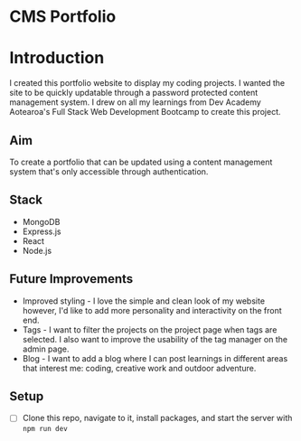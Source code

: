 # CMS Portfolio

# Introduction 
I created this portfolio website to display my coding projects.
I wanted the site to be quickly updatable through a password protected content management system. 
I drew on all my learnings from Dev Academy Aotearoa's Full Stack Web Development Bootcamp to create this project.

## Aim
To create a portfolio that can be updated using a content management system that's only accessible through authentication.

## Stack
- MongoDB
- Express.js
- React
- Node.js

## Future Improvements
- Improved styling - I love the simple and clean look of my website however, I'd like to add more personality and interactivity on the front end.
- Tags - I want to filter the projects on the project page when tags are selected. I also want to improve the usability of the tag manager on the admin page.
- Blog - I want to add a blog where I can post learnings in different areas that interest me: coding, creative work and outdoor adventure.

## Setup

- [ ] Clone this repo, navigate to it, install packages, and start the server with `npm run dev`
